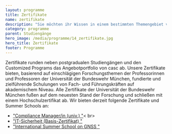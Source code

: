 ```yaml
---
layout: programme
title: Zertifikate
name: zertifikate
description: "Sie möchten ihr Wissen in einem bestimmten Themengebiet vertiefen? Mit unseren Zertifikaten qualifizieren Sie sich gezielt für herausfordernde Aufgaben und werden Experte auf diesem Gebiet."
category: programme
parent: Studiengänge
hero_image: /media/programme/14_zertifikate.jpg
hero_title: Zertifikate
footer: Programme
---
```

 

Zertifikate runden neben postgradualen Studiengängen und den Customized Programs das Angebotportfolio von casc ab. Unsere Zertifikate bieten, basierend auf einschlägigen Forschungsthemen der Professorinnen und Professoren der Universität der Bundeswehr München, fundierte und zielführende Schulungen von Fach- und Führungskräften auf akademischem Niveau. Alle Zertifikate der Universität der Bundeswehr München fußen auf dem neuesten Stand der Forschung und schließen mit einem Hochschulzertifikat ab. Wir bieten derzeit folgende Zertifikate und Summer Schools an:

  * <a href="https://www.unibw.de/casc/zertifikate/compliance-manager">"Compliance Manager/in (univ.) "</a>< br>
  * <a href="https://www.unibw.de/casc/zertifikate/it-sicherheit">"IT-Sicherheit (Basis-Zertifikat) "</a><br>
  * <a href="file:///Users/nielsen/Downloads/Announcement_ESA_JRC_Summerschool_2016.pdf">"International Summer School on GNSS "</a><br>

